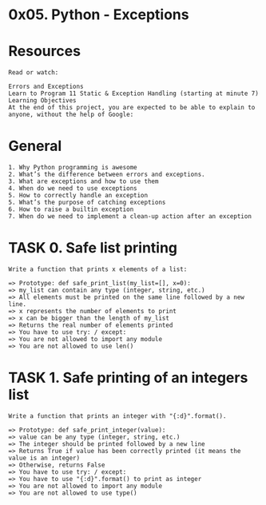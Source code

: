 # 0x05. Python - Exceptions

# Resources

    Read or watch:

    Errors and Exceptions
    Learn to Program 11 Static & Exception Handling (starting at minute 7)
    Learning Objectives
    At the end of this project, you are expected to be able to explain to anyone, without the help of Google:

# General

    1. Why Python programming is awesome
    2. What’s the difference between errors and exceptions.
    3. What are exceptions and how to use them
    4. When do we need to use exceptions
    5. How to correctly handle an exception
    5. What’s the purpose of catching exceptions
    6. How to raise a builtin exception
    7. When do we need to implement a clean-up action after an exception

# TASK 0. Safe list printing

    Write a function that prints x elements of a list:

    => Prototype: def safe_print_list(my_list=[], x=0):
    => my_list can contain any type (integer, string, etc.)
    => All elements must be printed on the same line followed by a new line.
    => x represents the number of elements to print
    => x can be bigger than the length of my_list
    => Returns the real number of elements printed
    => You have to use try: / except:
    => You are not allowed to import any module
    => You are not allowed to use len()

# TASK 1. Safe printing of an integers list

    Write a function that prints an integer with "{:d}".format().

    => Prototype: def safe_print_integer(value):
    => value can be any type (integer, string, etc.)
    => The integer should be printed followed by a new line
    => Returns True if value has been correctly printed (it means the value is an integer)
    => Otherwise, returns False
    => You have to use try: / except:
    => You have to use "{:d}".format() to print as integer
    => You are not allowed to import any module
    => You are not allowed to use type()
